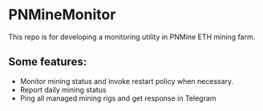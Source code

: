 # PNMineMonitor
This repo is for developing a monitoring utility in PNMine ETH mining farm.


## Some features:

* Monitor mining status and invoke restart policy when necessary.
* Report daily mining status
* Ping all managed mining rigs and get response in Telegram
